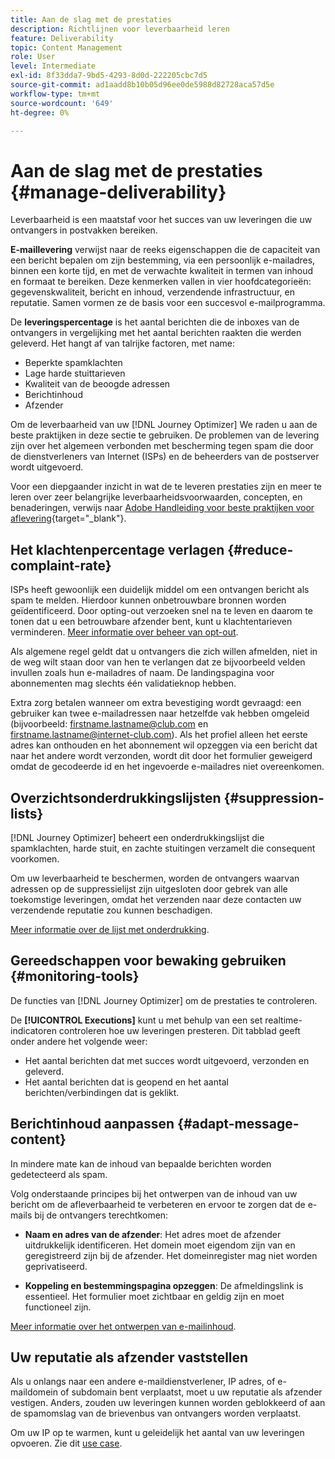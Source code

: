 ```yaml
---
title: Aan de slag met de prestaties
description: Richtlijnen voor leverbaarheid leren
feature: Deliverability
topic: Content Management
role: User
level: Intermediate
exl-id: 8f33dda7-9bd5-4293-8d0d-222205cbc7d5
source-git-commit: ad1aadd8b10b05d96ee0de5988d82728aca57d5e
workflow-type: tm+mt
source-wordcount: '649'
ht-degree: 0%

---
```


# Aan de slag met de prestaties {#manage-deliverability}

Leverbaarheid is een maatstaf voor het succes van uw leveringen die uw ontvangers in postvakken bereiken.

**E-maillevering** verwijst naar de reeks eigenschappen die de capaciteit van een bericht bepalen om zijn bestemming, via een persoonlijk e-mailadres, binnen een korte tijd, en met de verwachte kwaliteit in termen van inhoud en formaat te bereiken. Deze kenmerken vallen in vier hoofdcategorieën: gegevenskwaliteit, bericht en inhoud, verzendende infrastructuur, en reputatie. Samen vormen ze de basis voor een succesvol e-mailprogramma.

De **leveringspercentage** is het aantal berichten die de inboxes van de ontvangers in vergelijking met het aantal berichten raakten die werden geleverd. Het hangt af van talrijke factoren, met name:

* Beperkte spamklachten
* Lage harde stuittarieven
* Kwaliteit van de beoogde adressen
* Berichtinhoud
* Afzender

Om de leverbaarheid van uw [!DNL Journey Optimizer] We raden u aan de beste praktijken in deze sectie te gebruiken. De problemen van de levering zijn over het algemeen verbonden met bescherming tegen spam die door de dienstverleners van Internet (ISPs) en de beheerders van de postserver wordt uitgevoerd.

Voor een diepgaander inzicht in wat de te leveren prestaties zijn en meer te leren over zeer belangrijke leverbaarheidsvoorwaarden, concepten, en benaderingen, verwijs naar [Adobe Handleiding voor beste praktijken voor aflevering](https://experienceleague.adobe.com/docs/deliverability-learn/deliverability-best-practice-guide/introduction.html?lang=nl){target=&quot;_blank&quot;}.

## Het klachtenpercentage verlagen {#reduce-complaint-rate}

ISPs heeft gewoonlijk een duidelijk middel om een ontvangen bericht als spam te melden. Hierdoor kunnen onbetrouwbare bronnen worden geïdentificeerd. Door opting-out verzoeken snel na te leven en daarom te tonen dat u een betrouwbare afzender bent, kunt u klachtentarieven verminderen. [Meer informatie over beheer van opt-out](../messages/consent.md#opt-out-management).

Als algemene regel geldt dat u ontvangers die zich willen afmelden, niet in de weg wilt staan door van hen te verlangen dat ze bijvoorbeeld velden invullen zoals hun e-mailadres of naam. De landingspagina voor abonnementen mag slechts één validatieknop hebben.

Extra zorg betalen wanneer om extra bevestiging wordt gevraagd: een gebruiker kan twee e-mailadressen naar hetzelfde vak hebben omgeleid (bijvoorbeeld: firstname.lastname@club.com en firstname.lastname@internet-club.com). Als het profiel alleen het eerste adres kan onthouden en het abonnement wil opzeggen via een bericht dat naar het andere wordt verzonden, wordt dit door het formulier geweigerd omdat de gecodeerde id en het ingevoerde e-mailadres niet overeenkomen.

## Overzichtsonderdrukkingslijsten {#suppression-lists}

[!DNL Journey Optimizer] beheert een onderdrukkingslijst die spamklachten, harde stuit, en zachte stuitingen verzamelt die consequent voorkomen.

Om uw leverbaarheid te beschermen, worden de ontvangers waarvan adressen op de suppressielijst zijn uitgesloten door gebrek van alle toekomstige leveringen, omdat het verzenden naar deze contacten uw verzendende reputatie zou kunnen beschadigen.

[Meer informatie over de lijst met onderdrukking](suppression-list.md).

## Gereedschappen voor bewaking gebruiken {#monitoring-tools}

De functies van [!DNL Journey Optimizer] om de prestaties te controleren.

De **[!UICONTROL Executions]** kunt u met behulp van een set realtime-indicatoren controleren hoe uw leveringen presteren. Dit tabblad geeft onder andere het volgende weer:
* Het aantal berichten dat met succes wordt uitgevoerd, verzonden en geleverd.
* Het aantal berichten dat is geopend en het aantal berichten/verbindingen dat is geklikt.

## Berichtinhoud aanpassen {#adapt-message-content}

In mindere mate kan de inhoud van bepaalde berichten worden gedetecteerd als spam.

Volg onderstaande principes bij het ontwerpen van de inhoud van uw bericht om de afleverbaarheid te verbeteren en ervoor te zorgen dat de e-mails bij de ontvangers terechtkomen:

* **Naam en adres van de afzender**: Het adres moet de afzender uitdrukkelijk identificeren. Het domein moet eigendom zijn van en geregistreerd zijn bij de afzender. Het domeinregister mag niet worden geprivatiseerd.

* **Koppeling en bestemmingspagina opzeggen**: De afmeldingslink is essentieel. Het formulier moet zichtbaar en geldig zijn en moet functioneel zijn.

[Meer informatie over het ontwerpen van e-mailinhoud](../design/design-emails.md).

## Uw reputatie als afzender vaststellen

Als u onlangs naar een andere e-maildienstverlener, IP adres, of e-maildomein of subdomain bent verplaatst, moet u uw reputatie als afzender vestigen. Anders, zouden uw leveringen kunnen worden geblokkeerd of aan de spamomslag van de brievenbus van ontvangers worden verplaatst.

Om uw IP op te warmen, kunt u geleidelijk het aantal van uw leveringen opvoeren. Zie dit [use case](../building-journeys/ramp-up-deliveries-uc.md).
